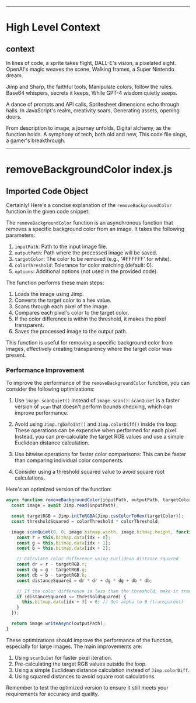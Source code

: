 

  ---
# High Level Context
## context
In lines of code, a sprite takes flight,
DALL-E's vision, a pixelated sight.
OpenAI's magic weaves the scene,
Walking frames, a Super Nintendo dream.

Jimp and Sharp, the faithful tools,
Manipulate colors, follow the rules.
Base64 whispers, secrets it keeps,
While GPT-4 wisdom quietly seeps.

A dance of prompts and API calls,
Spritesheet dimensions echo through halls.
In JavaScript's realm, creativity soars,
Generating assets, opening doors.

From description to image, a journey unfolds,
Digital alchemy, as the function holds.
A symphony of tech, both old and new,
This code file sings, a gamer's breakthrough.


---
# removeBackgroundColor index.js
## Imported Code Object
Certainly! Here's a concise explanation of the `removeBackgroundColor` function in the given code snippet:

The `removeBackgroundColor` function is an asynchronous function that removes a specific background color from an image. It takes the following parameters:

1. `inputPath`: Path to the input image file.
2. `outputPath`: Path where the processed image will be saved.
3. `targetColor`: The color to be removed (e.g., '#FFFFFF' for white).
4. `colorThreshold`: Tolerance for color matching (default: 0).
5. `options`: Additional options (not used in the provided code).

The function performs these main steps:

1. Loads the image using Jimp.
2. Converts the target color to a hex value.
3. Scans through each pixel of the image.
4. Compares each pixel's color to the target color.
5. If the color difference is within the threshold, it makes the pixel transparent.
6. Saves the processed image to the output path.

This function is useful for removing a specific background color from images, effectively creating transparency where the target color was present.

### Performance Improvement

To improve the performance of the `removeBackgroundColor` function, you can consider the following optimizations:

1. Use `image.scanQuiet()` instead of `image.scan()`:
   `scanQuiet` is a faster version of `scan` that doesn't perform bounds checking, which can improve performance.

2. Avoid using `Jimp.rgbaToInt()` and `Jimp.colorDiff()` inside the loop:
   These operations can be expensive when performed for each pixel. Instead, you can pre-calculate the target RGB values and use a simple Euclidean distance calculation.

3. Use bitwise operations for faster color comparisons:
   This can be faster than comparing individual color components.

4. Consider using a threshold squared value to avoid square root calculations.

Here's an optimized version of the function:

```javascript
async function removeBackgroundColor(inputPath, outputPath, targetColor, colorThreshold = 0, options = {}) {
  const image = await Jimp.read(inputPath);

  const targetRGB = Jimp.intToRGBA(Jimp.cssColorToHex(targetColor));
  const thresholdSquared = colorThreshold * colorThreshold;

  image.scanQuiet(0, 0, image.bitmap.width, image.bitmap.height, function (x, y, idx) {
    const r = this.bitmap.data[idx + 0];
    const g = this.bitmap.data[idx + 1];
    const b = this.bitmap.data[idx + 2];

    // Calculate color difference using Euclidean distance squared
    const dr = r - targetRGB.r;
    const dg = g - targetRGB.g;
    const db = b - targetRGB.b;
    const distanceSquared = dr * dr + dg * dg + db * db;

    // If the color difference is less than the threshold, make it transparent
    if (distanceSquared <= thresholdSquared) {
      this.bitmap.data[idx + 3] = 0; // Set alpha to 0 (transparent)
    }
  });

  return image.writeAsync(outputPath);
}
```

These optimizations should improve the performance of the function, especially for large images. The main improvements are:

1. Using `scanQuiet` for faster pixel iteration.
2. Pre-calculating the target RGB values outside the loop.
3. Using a simple Euclidean distance calculation instead of `Jimp.colorDiff`.
4. Using squared distances to avoid square root calculations.

Remember to test the optimized version to ensure it still meets your requirements for accuracy and quality.

  